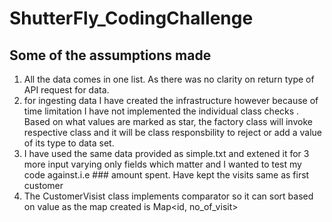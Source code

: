 # ShutterFly_CodingChallenge

## Some of the assumptions made
1. All the data comes in one list. As there was no clarity on return type of API request for data.
2. for ingesting data I have created the infrastructure however because of time limitation I have not implemented the individual class checks . Based on what values are marked as star, the factory class will invoke respective class and it will be class responsbility to reject or add a value of its type to data set. 
3. I have used the same data provided as simple.txt and extened it for 3 more input varying only fields which matter and I wanted to test my code against.i.e ### amount spent. Have kept the visits same as first customer
4. The CustomerVisist class implements comparator  so it can sort based on value as the map created is Map<id, no_of_visit>

